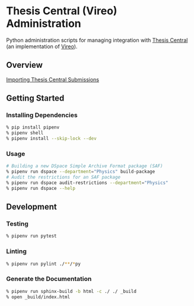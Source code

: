 # Thesis Central (Vireo) Administration

Python administration scripts for managing integration with [Thesis Central](https://thesis-central.princeton.edu/) (an implementation of [Vireo](https://github.com/TexasDigitalLibrary/Vireo)).

## Overview

[Importing Thesis Central Submissions](./IMPORT.md)

## Getting Started
### Installing Dependencies

```bash
% pip install pipenv
% pipenv shell
% pipenv install --skip-lock --dev
```

### Usage

```bash
# Building a new DSpace Simple Archive Format package (SAF)
% pipenv run dspace --department="Physics" build-package
# Audit the restrictions for an SAF package
% pipenv run dspace audit-restrictions --department="Physics"
% pipenv run dspace --help
```

## Development

### Testing

```bash
% pipenv run pytest
```

### Linting

```bash
% pipenv run pylint ./**/*py
```

### Generate the Documentation

```bash
% pipenv run sphinx-build -b html -c ./ ./ _build
% open _build/index.html
```
